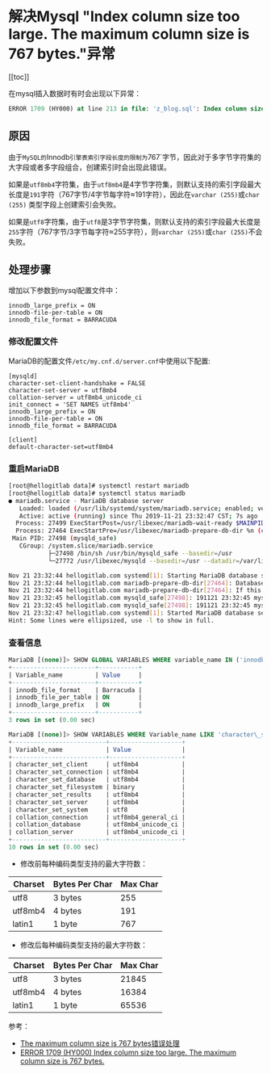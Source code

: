 # 解决Mysql "Index column size too large. The maximum column size is 767 bytes."异常

[[toc]]

在mysql插入数据时有时会出现以下异常：

```sql
ERROR 1709 (HY000) at line 213 in file: 'z_blog.sql': Index column size too large. The maximum column size is 767 bytes.
```
## 原因
由于`MySQL的`Innodb`引擎表索引字段长度的限制为`767`字节，因此对于多字节字符集的大字段或者多字段组合，创建索引时会出现此错误。

如果是`utf8mb4`字符集，由于`utf8mb4`是4字节字符集，则默认支持的索引字段最大长度是`191`字符（767字节/4字节每字符≈191字符），因此在`varchar (255)`或`char (255)` 类型字段上创建索引会失败。

如果是`utf8`字符集，由于`utf8`是3字节字符集，则默认支持的索引字段最大长度是`255`字符（767字节/3字节每字符≈255字符），则`varchar (255)`或`char (255)`不会失败。


## 处理步骤

增加以下参数到mysql配置文件中：

```
innodb_large_prefix = ON
innodb-file-per-table = ON
innodb_file_format = BARRACUDA
```

### 修改配置文件

MariaDB的配置文件`/etc/my.cnf.d/server.cnf`中使用以下配置:

```
[mysqld]
character-set-client-handshake = FALSE
character-set-server = utf8mb4
collation-server = utf8mb4_unicode_ci
init_connect = 'SET NAMES utf8mb4'
innodb_large_prefix = ON
innodb-file-per-table = ON
innodb_file_format = BARRACUDA

[client]
default-character-set=utf8mb4
```


### 重启MariaDB

```sh
[root@hellogitlab data]# systemctl restart mariadb
[root@hellogitlab data]# systemctl status mariadb 
● mariadb.service - MariaDB database server
   Loaded: loaded (/usr/lib/systemd/system/mariadb.service; enabled; vendor preset: disabled)
   Active: active (running) since Thu 2019-11-21 23:32:47 CST; 7s ago
  Process: 27499 ExecStartPost=/usr/libexec/mariadb-wait-ready $MAINPID (code=exited, status=0/SUCCESS)
  Process: 27464 ExecStartPre=/usr/libexec/mariadb-prepare-db-dir %n (code=exited, status=0/SUCCESS)
 Main PID: 27498 (mysqld_safe)
   CGroup: /system.slice/mariadb.service
           ├─27498 /bin/sh /usr/bin/mysqld_safe --basedir=/usr
           └─27772 /usr/libexec/mysqld --basedir=/usr --datadir=/var/lib/mysql --plugin-dir=/usr/lib64/mysql/plugin --log-error=/var/log/maria...

Nov 21 23:32:44 hellogitlab.com systemd[1]: Starting MariaDB database server...
Nov 21 23:32:44 hellogitlab.com mariadb-prepare-db-dir[27464]: Database MariaDB is probably initialized in /var/lib/mysql already, nothi... done.
Nov 21 23:32:44 hellogitlab.com mariadb-prepare-db-dir[27464]: If this is not the case, make sure the /var/lib/mysql is empty before run...b-dir.
Nov 21 23:32:45 hellogitlab.com mysqld_safe[27498]: 191121 23:32:45 mysqld_safe Logging to '/var/log/mariadb/mariadb.log'.
Nov 21 23:32:45 hellogitlab.com mysqld_safe[27498]: 191121 23:32:45 mysqld_safe Starting mysqld daemon with databases from /var/lib/mysql
Nov 21 23:32:47 hellogitlab.com systemd[1]: Started MariaDB database server.
Hint: Some lines were ellipsized, use -l to show in full.
```

### 查看信息

```sql
MariaDB [(none)]> SHOW GLOBAL VARIABLES WHERE variable_name IN ('innodb_file_format', 'innodb_large_prefix', 'innodb_file_per_table');
+-----------------------+-----------+
| Variable_name         | Value     |
+-----------------------+-----------+
| innodb_file_format    | Barracuda |
| innodb_file_per_table | ON        |
| innodb_large_prefix   | ON        |
+-----------------------+-----------+
3 rows in set (0.00 sec)

MariaDB [(none)]> SHOW VARIABLES WHERE Variable_name LIKE 'character\_set\_%' OR Variable_name LIKE 'collation%';
+--------------------------+--------------------+
| Variable_name            | Value              |
+--------------------------+--------------------+
| character_set_client     | utf8mb4            |
| character_set_connection | utf8mb4            |
| character_set_database   | utf8mb4            |
| character_set_filesystem | binary             |
| character_set_results    | utf8mb4            |
| character_set_server     | utf8mb4            |
| character_set_system     | utf8               |
| collation_connection     | utf8mb4_general_ci |
| collation_database       | utf8mb4_unicode_ci |
| collation_server         | utf8mb4_unicode_ci |
+--------------------------+--------------------+
10 rows in set (0.00 sec)
```

- 修改前每种编码类型支持的最大字符数：

| Charset  |Bytes Per Char| Max Char |
| -------- | ------------ | -------- |
|   utf8   |   3 bytes    |   255    |
| utf8mb4  |   4 bytes    |   191    |
|  latin1  |   1 byte     |   767    |

- 修改后每种编码类型支持的最大字符数：

| Charset  |Bytes Per Char| Max Char |
| -------- | ------------ | -------- |
|   utf8   |   3 bytes    |  21845   |
| utf8mb4  |   4 bytes    |  16384   |
|  latin1  |   1 byte     |  65536   |




参考：
- [The maximum column size is 767 bytes错误处理](https://help.aliyun.com/knowledge_detail/41707.html)
- [ERROR 1709 (HY000) Index column size too large. The maximum column size is 767 bytes.](https://moodle.org/mod/forum/discuss.php?d=366263)
